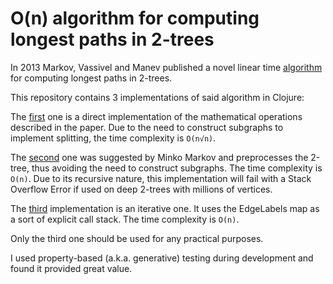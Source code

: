 # O(n) algorithm for computing longest paths in 2-trees

In 2013 Markov, Vassivel and Manev published a novel linear time [algorithm](https://sites.google.com/site/minkommarkov/longest-2-tree--draft.pdf?attredirects=0&d=1) for computing longest paths in 2-trees.

This repository contains 3 implementations of said algorithm in Clojure:

The [first](https://github.com/Biserkov/twotree-longest-path/blob/master/test/longest_path/direct.clj) one is a direct implementation of the mathematical operations described in the paper. Due to the need to construct subgraphs to implement splitting, the time complexity is ```O(n√n)```.

The [second](https://github.com/Biserkov/twotree-longest-path/blob/master/test/longest_path/preprocessed.clj) one was suggested by Minko Markov and preprocesses the 2-tree, thus avoiding the need to construct subgraphs. The time complexity is ```O(n)```. Due to its recursive nature, this implementation will fail with a Stack Overflow Error if used on deep 2-trees with millions of vertices.

The [third](https://github.com/Biserkov/twotree-longest-path/blob/master/src/longest_path/iterative.clj) implementation is an iterative one. It uses the EdgeLabels map as a sort of explicit call stack. The time complexity is ```O(n)```.

Only the third one should be used for any practical purposes.

I used property-based (a.k.a. generative) testing during development and found it provided great value.
